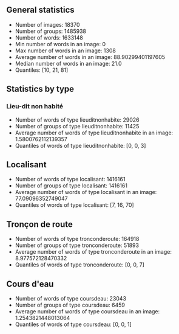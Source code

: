 
## General statistics
* Number of images: 18370
* Number of groups: 1485938
* Number of words: 1633148
* Min number of words in an image: 0
* Max number of words in an image: 1308
* Average number of words in an image: 88.90299401197605
* Median number of words in an image: 21.0
* Quantiles: [10, 21, 81]

## Statistics by type
### Lieu-dit non habité
* Number of words of type lieuditnonhabite: 29026
* Number of groups of type lieuditnonhabite: 11425
* Average number of words of type lieuditnonhabite in an image: 1.5800762112139357
* Quantiles of words of type lieuditnonhabite: [0, 0, 3]

## Localisant
* Number of words of type localisant: 1416161
* Number of groups of type localisant: 1416161
* Average number of words of type localisant in an image: 77.09096352749047
* Quantiles of words of type localisant: [7, 16, 70]

## Tronçon de route
* Number of words of type tronconderoute: 164918
* Number of groups of type tronconderoute: 51893
* Average number of words of type tronconderoute in an image: 8.977572128470332
* Quantiles of words of type tronconderoute: [0, 0, 7]

## Cours d'eau
* Number of words of type coursdeau: 23043
* Number of groups of type coursdeau: 6459
* Average number of words of type coursdeau in an image: 1.2543821448013064
* Quantiles of words of type coursdeau: [0, 0, 1]


